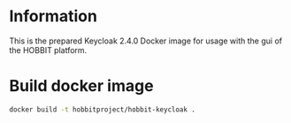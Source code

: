 # Information

This is the prepared Keycloak 2.4.0 Docker image for usage with the gui of the HOBBIT platform.

# Build docker image

```bash
docker build -t hobbitproject/hobbit-keycloak .
```
